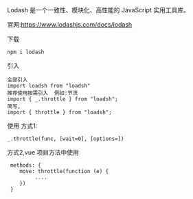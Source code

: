 Lodash 是一个一致性、模块化、高性能的 JavaScript 实用工具库。

官网:https://www.lodashjs.com/docs/lodash

下载

```
npm i lodash
```

引入

```
全部引入
import loadsh from "loadsh"
推荐使用按需引入  例如:节流 
import { _.throttle } from "loadsh";
简写,
import { throttle } from "loadsh";
```

使用  方式1:

```
_.throttle(func, [wait=0], [options=])
```

方式2,vue 项目方法中使用

```
 methods: {
    move: throttle(function (e) {
         ....
   	})
 }
```

